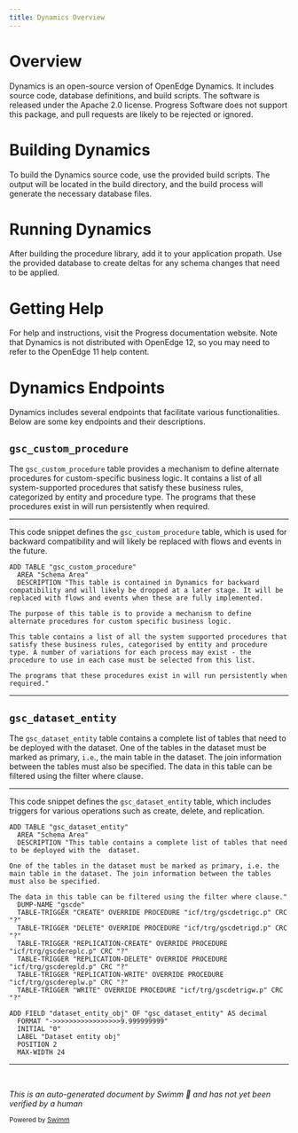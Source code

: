 ```yaml
---
title: Dynamics Overview
---
```

# Overview

Dynamics is an open-source version of OpenEdge Dynamics. It includes source code, database definitions, and build scripts. The software is released under the Apache 2.0 license. Progress Software does not support this package, and pull requests are likely to be rejected or ignored.

# Building Dynamics

To build the Dynamics source code, use the provided build scripts. The output will be located in the build directory, and the build process will generate the necessary database files.

# Running Dynamics

After building the procedure library, add it to your application propath. Use the provided database to create deltas for any schema changes that need to be applied.

# Getting Help

For help and instructions, visit the Progress documentation website. Note that Dynamics is not distributed with OpenEdge 12, so you may need to refer to the OpenEdge 11 help content.

# Dynamics Endpoints

Dynamics includes several endpoints that facilitate various functionalities. Below are some key endpoints and their descriptions.

## <SwmToken path="dynamics/src/main/abl/db/icf/dfd/icfdb101100full.df" pos="43:5:5" line-data="ADD TABLE &quot;gsc_custom_procedure&quot;">`gsc_custom_procedure`</SwmToken>

The <SwmToken path="dynamics/src/main/abl/db/icf/dfd/icfdb101100full.df" pos="43:5:5" line-data="ADD TABLE &quot;gsc_custom_procedure&quot;">`gsc_custom_procedure`</SwmToken> table provides a mechanism to define alternate procedures for custom-specific business logic. It contains a list of all system-supported procedures that satisfy these business rules, categorized by entity and procedure type. The programs that these procedures exist in will run persistently when required.

<SwmSnippet path="/dynamics/src/main/abl/db/icf/dfd/icfdb101100full.df" line="43">

---

This code snippet defines the <SwmToken path="dynamics/src/main/abl/db/icf/dfd/icfdb101100full.df" pos="43:5:5" line-data="ADD TABLE &quot;gsc_custom_procedure&quot;">`gsc_custom_procedure`</SwmToken> table, which is used for backward compatibility and will likely be replaced with flows and events in the future.

```df
ADD TABLE "gsc_custom_procedure"
  AREA "Schema Area"
  DESCRIPTION "This table is contained in Dynamics for backward compatibility and will likely be dropped at a later stage. It will be replaced with flows and events when these are fully implemented.

The purpose of this table is to provide a mechanism to define alternate procedures for custom specific business logic.

This table contains a list of all the system supported procedures that satisfy these business rules, categorised by entity and procedure type. A number of variations for each process may exist - the procedure to use in each case must be selected from this list.

The programs that these procedures exist in will run persistently when required."
```

---

</SwmSnippet>

## <SwmToken path="dynamics/src/main/abl/db/icf/dfd/icfdb101100full.df" pos="160:5:5" line-data="ADD TABLE &quot;gsc_dataset_entity&quot;">`gsc_dataset_entity`</SwmToken>

The <SwmToken path="dynamics/src/main/abl/db/icf/dfd/icfdb101100full.df" pos="160:5:5" line-data="ADD TABLE &quot;gsc_dataset_entity&quot;">`gsc_dataset_entity`</SwmToken> table contains a complete list of tables that need to be deployed with the dataset. One of the tables in the dataset must be marked as primary, <SwmToken path="dynamics/src/main/abl/db/icf/dfd/icfdb101100full.df" pos="164:25:27" line-data="One of the tables in the dataset must be marked as primary, i.e. the main table in the dataset. The join information between the tables must also be specified.">`i.e`</SwmToken>., the main table in the dataset. The join information between the tables must also be specified. The data in this table can be filtered using the filter where clause.

<SwmSnippet path="/dynamics/src/main/abl/db/icf/dfd/icfdb101100full.df" line="160">

---

This code snippet defines the <SwmToken path="dynamics/src/main/abl/db/icf/dfd/icfdb101100full.df" pos="160:5:5" line-data="ADD TABLE &quot;gsc_dataset_entity&quot;">`gsc_dataset_entity`</SwmToken> table, which includes triggers for various operations such as create, delete, and replication.

```df
ADD TABLE "gsc_dataset_entity"
  AREA "Schema Area"
  DESCRIPTION "This table contains a complete list of tables that need to be deployed with the  dataset.

One of the tables in the dataset must be marked as primary, i.e. the main table in the dataset. The join information between the tables must also be specified.

The data in this table can be filtered using the filter where clause."
  DUMP-NAME "gscde"
  TABLE-TRIGGER "CREATE" OVERRIDE PROCEDURE "icf/trg/gscdetrigc.p" CRC "?" 
  TABLE-TRIGGER "DELETE" OVERRIDE PROCEDURE "icf/trg/gscdetrigd.p" CRC "?" 
  TABLE-TRIGGER "REPLICATION-CREATE" OVERRIDE PROCEDURE "icf/trg/gscdereplc.p" CRC "?" 
  TABLE-TRIGGER "REPLICATION-DELETE" OVERRIDE PROCEDURE "icf/trg/gscderepld.p" CRC "?" 
  TABLE-TRIGGER "REPLICATION-WRITE" OVERRIDE PROCEDURE "icf/trg/gscdereplw.p" CRC "?" 
  TABLE-TRIGGER "WRITE" OVERRIDE PROCEDURE "icf/trg/gscdetrigw.p" CRC "?" 

ADD FIELD "dataset_entity_obj" OF "gsc_dataset_entity" AS decimal 
  FORMAT "->>>>>>>>>>>>>>>>>9.999999999"
  INITIAL "0"
  LABEL "Dataset entity obj"
  POSITION 2
  MAX-WIDTH 24
```

---

</SwmSnippet>

&nbsp;

*This is an auto-generated document by Swimm 🌊 and has not yet been verified by a human*

<SwmMeta version="3.0.0" repo-id="Z2l0aHViJTNBJTNBT3BlbkVkZ2VfUmV0aXJlZF9Qcm9kdWN0cyUzQSUzQVBBUFA5Mg==" repo-name="OpenEdge_Retired_Products"><sup>Powered by [Swimm](/)</sup></SwmMeta>
